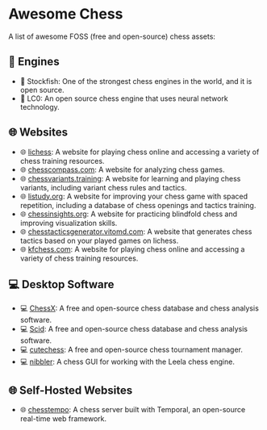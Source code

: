 # Awesome Chess [](https://awesome.re)

A list of awesome FOSS (free and open-source) chess assets:

## 🤖 Engines

- 🤖 Stockfish: One of the strongest chess engines in the world, and it is open source.
- 🤖 LC0: An open source chess engine that uses neural network technology.

## 🌐 Websites

- 🌐 [lichess](https://lichess.org): A website for playing chess online and accessing a variety of chess training resources.
- 🌐 [chesscompass.com](https://chesscompass.com): A website for analyzing chess games.
- 🌐 [chessvariants.training](https://chessvariants.training): A website for learning and playing chess variants, including variant chess rules and tactics.
- 🌐 [listudy.org](https://listudy.org): A website for improving your chess game with spaced repetition, including a database of chess openings and tactics training.
- 🌐 [chessinsights.org](https://chessinsights.org): A website for practicing blindfold chess and improving visualization skills.
- 🌐 [chesstacticsgenerator.vitomd.com](https://chesstacticsgenerator.vitomd.com): A website that generates chess tactics based on your played games on lichess.
- 🌐 [kfchess.com](https://kfchess.com): A website for playing chess online and accessing a variety of chess training resources.

## 💻 Desktop Software

- 💻 [ChessX](https://chessx.sourceforge.io): A free and open-source chess database and chess analysis software.
- 💻 [Scid](http://scid.sourceforge.net): A free and open-source chess database and chess analysis software.
- 💻 [cutechess](https://cutechess.com): A free and open-source chess tournament manager.
- 💻 [nibbler](https://nibbler.lczero.org): A chess GUI for working with the Leela chess engine.

## 🌐 Self-Hosted Websites

- 🌐 [chesstempo](https://chesstempo.com): A chess server built with Temporal, an open-source real-time web framework.
